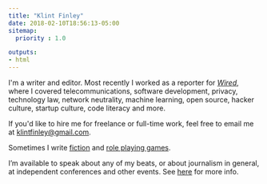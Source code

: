 ```yaml
---
title: "Klint Finley"
date: 2018-02-10T18:56:13-05:00
sitemap:
  priority : 1.0

outputs:
- html
---
```

I'm a writer and editor. Most recently I worked as a reporter for [_Wired_](http://www.wired.com/author/kfinley/), where I covered telecommunications, software development, privacy, technology law, network neutrality, machine learning, open source, hacker culture, startup culture, code literacy and more.

If you'd like to hire me for freelance or full-time work, feel free to email me at klintfinley@gmail.com.

Sometimes I write [fiction](https://klintron.com/fiction/) and [role playing games](https://klintron.com/games/).

I’m available to speak about any of my beats, or about journalism in general, at independent conferences and other events. See [here](https://klintfinley.com/speaking/) for more info.